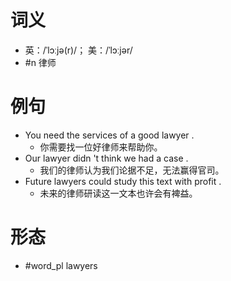 # 词义
- 英：/ˈlɔːjə(r)/； 美：/ˈlɔːjər/
- #n 律师
# 例句
- You need the services of a good lawyer .
	- 你需要找一位好律师来帮助你。
- Our lawyer didn 't think we had a case .
	- 我们的律师认为我们论据不足，无法赢得官司。
- Future lawyers could study this text with profit .
	- 未来的律师研读这一文本也许会有裨益。
# 形态
- #word_pl lawyers
